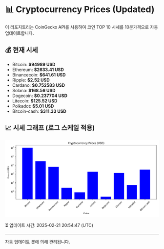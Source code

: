 
# 📊 Cryptocurrency Prices (Updated)

이 리포지토리는 CoinGecko API를 사용하여 코인 TOP 10 시세를 10분가격으로 자동 업데이트합니다.

## 💰 현재 시세
- Bitcoin: **$94989 USD**
- Ethereum: **$2633.41 USD**
- Binancecoin: **$641.61 USD**
- Ripple: **$2.52 USD**
- Cardano: **$0.752583 USD**
- Solana: **$168.56 USD**
- Dogecoin: **$0.237704 USD**
- Litecoin: **$125.52 USD**
- Polkadot: **$5.01 USD**
- Bitcoin-cash: **$311.33 USD**

## 📈 시세 그래프 (로그 스케일 적용)
![Crypto Prices](crypto_prices.png)

⏳ 업데이트 시간: 2025-02-21 20:54:47 (UTC)

---
자동 업데이트 봇에 의해 관리됩니다.

